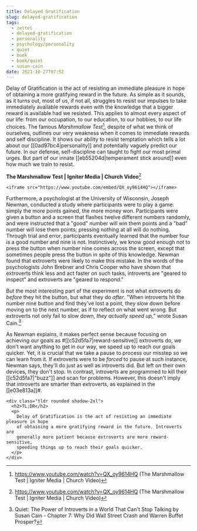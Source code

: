 ```yaml
---
title: Delayed Gratification
slug: delayed-gratification
tags:
  - zettel
  - delayed-gratification
  - personality
  - psychology/personality
  - quiet
  - book
  - book/quiet
  - susan-cain
date: 2021-10-27T07:52
---
```



Delay of Gratification is the act of resisting an immediate pleasure in hope of
obtaining a more gratifying reward in the future. As simple as it sounds, as it
turns out, most of us, if not all, struggles to resist our impulses to take
immediately available rewards even with the knowledge that a bigger reward is
available had we resisted. This applies to almost every aspect of our life: from
our occupation, to our education, to our hobbies, to our life choices. The
famous _Marshmallow Test_[^1], despite of what we think of ourselves, outlines
our very weakness when it comes to immediate rewards and self discipline. It
shows our ability to resist temptation which tells a lot about our
[[0ad97bc4|personality]] and potentially vaguely predict our future. In our
defense, self-discipline can taught to fight our most primal urges. But part of
our innate [[eb55204d|temperament stick around]] even how much we train to
resist.

**The Marshmallow Test | Igniter Media | Church Video**[^1]

``` {=html}
<iframe src="https://www.youtube.com/embed/QX_oy9614HQ"></iframe>
```

Furthermore, a psychologist at the University of Wisconsin, Joseph Newman,
conducted a study where participants were to play a game: simply the more points
gained, the more money won. Participants were given a button and a screen that
flashes twelve different numbers randomly, and were instructed that a "good"
number will win them points and a "bad" number will lose them points; pressing
nothing at all will do nothing. Through trial and error, participants eventually
learned that the number four is a good number and nine is not. Instinctively, we
know good enough not to press the button when number nine comes across the
screen, except that sometimes people press the button in spite of this
knowledge. Newman found that extroverts were likely to make this mistake. In the
words of the psychologists John Brebner and Chris Cooper who have shown that
extroverts think less and act faster on such tasks, introverts are "geared to
inspect" and extroverts are "geared to respond."

But the most interesting part of the experiment is not what extroverts do
_before_ they hit the button, but what they do _after_. "When introverts hit the
number nine button and find they've lost a point, they slow down before moving
on to the next number, as if to reflect on what went wrong. But extroverts not
only fail to slow down, _they actually speed up,_" wrote Susan Cain.[^2]

As Newman explains, it makes perfect sense because focusing on achieving our
goals as #[[c52d5fa7|reward-sensitive]] extroverts do, we don't want anything to
get in our way, we speed up to reach our goals quicker. Yet, it is crucial that
we take a pause to process our misstep so we can learn from it. If extroverts
were to be _forced_ to pause at such instance, Newman says, they'll do just as
well as introverts did. But left on their own devices, they don't stop. In
contrast, introverts are programmed to kill their [[c52d5fa7|"buzz"]] and scan
for problems. However, this doesn't imply that introverts are smarter than
extroverts, as explained in the [[e03e813a]]#.

``` {=html}
<div class="tldr rounded shadow-2xl">
  <h2>TL;DR</h2>
  <p>
    Delay of Gratification is the act of resisting an immediate pleasure in hope
    of obtaining a more gratifying reward in the future. Introverts are
    generally more patient because extroverts are more reward-sensitive,
    speeding things up to reach their goals quicker.
  </p>
</div>
```


[^1]: https://www.youtube.com/watch?v=QX_oy9614HQ (The Marshmallow Test | Igniter Media | Church Video)
[^2]: Quiet: The Power of Introverts in a World That Can't Stop Talking by Susan Cain - Chapter 7: Why Did Wall Street Crash and Warren Buffet Prosper?
